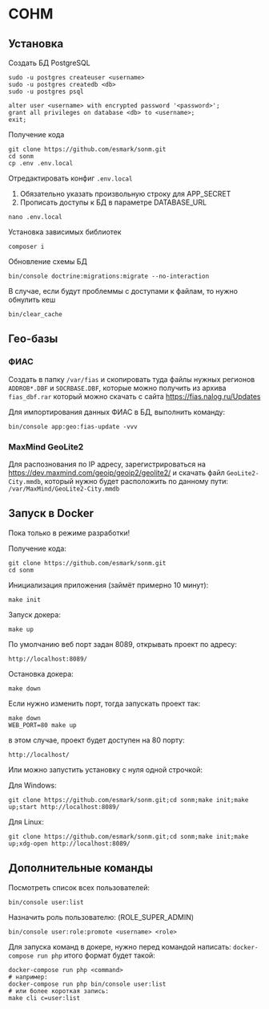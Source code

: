 # СОНМ

## Установка


Создать БД PostgreSQL

```
sudo -u postgres createuser <username>
sudo -u postgres createdb <db>
sudo -u postgres psql

alter user <username> with encrypted password '<password>';
grant all privileges on database <db> to <username>;
exit;
```

Получение кода
```
git clone https://github.com/esmark/sonm.git
cd sonm
cp .env .env.local
```

Отредактировать конфиг `.env.local`
1. Обязательно указать произвольную строку для APP_SECRET
2. Прописать доступы к БД в параметре DATABASE_URL 
```
nano .env.local
```

Установка зависимых библиотек
```
composer i
```

Обновление схемы БД
```
bin/console doctrine:migrations:migrate --no-interaction
```

В случае, если будут проблеммы с доступами к файлам, то нужно обнулить кеш
```    
bin/clear_cache
```

## Гео-базы

### ФИАС

Создать в папку `/var/fias` и скопировать туда файлы нужных регионов `ADDROB*.DBF` и `SOCRBASE.DBF`, которые можно получить из архива `fias_dbf.rar` который можно скачать с сайта https://fias.nalog.ru/Updates 

Для импортирования данных ФИАС в БД, выполнить команду:

```
bin/console app:geo:fias-update -vvv
```

### MaxMind GeoLite2

Для распознования по IP адресу, зарегистрироваться на https://dev.maxmind.com/geoip/geoip2/geolite2/ 
и скачать файл `GeoLite2-City.mmdb`, который нужно будет расположить по данному пути: `/var/MaxMind/GeoLite2-City.mmdb`  

Запуск в Docker
---------------

Пока только в режиме разработки!

Получение кода:
```
git clone https://github.com/esmark/sonm.git
cd sonm
```

Инициализация приложения (займёт примерно 10 минут):

```
make init
```

Запуск докера:
```
make up
```

По умолчанию веб порт задан 8089, открывать проект по адресу:

```
http://localhost:8089/
``` 

Остановка докера:
```
make down
```

Если нужно изменить порт, тогда запускать проект так:
```
make down
WEB_PORT=80 make up
```
в этом случае, проект будет доступен на 80 порту:
```
http://localhost/
``` 

Или можно запустить установку с нуля одной строчкой:

Для Windows:
```
git clone https://github.com/esmark/sonm.git;cd sonm;make init;make up;start http://localhost:8089/
```

Для Linux:
```
git clone https://github.com/esmark/sonm.git;cd sonm;make init;make up;xdg-open http://localhost:8089/
```

Дополнительные команды
----------------------

Посмотреть список всех пользователей:
```
bin/console user:list
```

Назначить роль пользователю: (ROLE_SUPER_ADMIN)
```
bin/console user:role:promote <username> <role>
```

Для запуска команд в докере, нужно перед командой написать: `docker-compose run php` итого формат будет такой: 

```
docker-compose run php <command>
# например:
docker-compose run php bin/console user:list
# или более короткая запись:
make cli c=user:list
```
